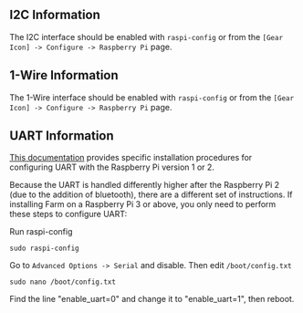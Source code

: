 ## I2C Information

The I2C interface should be enabled with `raspi-config` or from the `[Gear Icon] -> Configure -> Raspberry Pi` page.

## 1-Wire Information

The 1-Wire interface should be enabled with `raspi-config` or from the `[Gear Icon] -> Configure -> Raspberry Pi` page.

## UART Information

[This documentation](http://www.co2meters.com/Documentation/AppNotes/AN137-Raspberry-Pi.zip) provides specific installation procedures for configuring UART with the Raspberry Pi version 1 or 2.

Because the UART is handled differently higher after the Raspberry Pi 2 (due to the addition of bluetooth), there are a different set of instructions. If installing Farm on a Raspberry Pi 3 or above, you only need to perform these steps to configure UART:

Run raspi-config

`sudo raspi-config`

Go to `Advanced Options -> Serial` and disable. Then edit `/boot/config.txt`

`sudo nano /boot/config.txt`

Find the line "enable_uart=0" and change it to "enable_uart=1", then reboot.